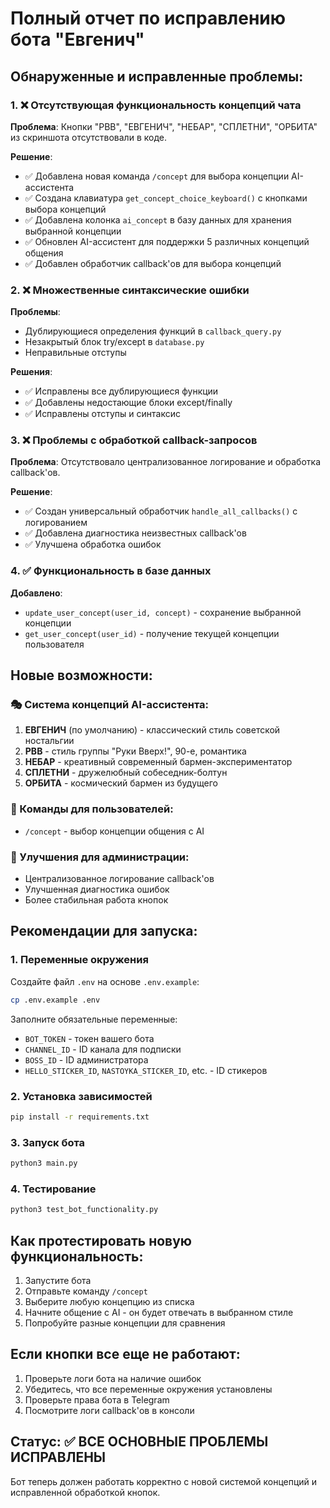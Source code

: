 # Полный отчет по исправлению бота "Евгенич"

## Обнаруженные и исправленные проблемы:

### 1. ❌ Отсутствующая функциональность концепций чата
**Проблема**: Кнопки "РВВ", "ЕВГЕНИЧ", "НЕБАР", "СПЛЕТНИ", "ОРБИТА" из скриншота отсутствовали в коде.

**Решение**:
- ✅ Добавлена новая команда `/concept` для выбора концепции AI-ассистента
- ✅ Создана клавиатура `get_concept_choice_keyboard()` с кнопками выбора концепций
- ✅ Добавлена колонка `ai_concept` в базу данных для хранения выбранной концепции
- ✅ Обновлен AI-ассистент для поддержки 5 различных концепций общения
- ✅ Добавлен обработчик callback'ов для выбора концепций

### 2. ❌ Множественные синтаксические ошибки
**Проблемы**:
- Дублирующиеся определения функций в `callback_query.py`
- Незакрытый блок try/except в `database.py`
- Неправильные отступы

**Решения**:
- ✅ Исправлены все дублирующиеся функции
- ✅ Добавлены недостающие блоки except/finally
- ✅ Исправлены отступы и синтаксис

### 3. ❌ Проблемы с обработкой callback-запросов
**Проблема**: Отсутствовало централизованное логирование и обработка callback'ов.

**Решение**:
- ✅ Создан универсальный обработчик `handle_all_callbacks()` с логированием
- ✅ Добавлена диагностика неизвестных callback'ов
- ✅ Улучшена обработка ошибок

### 4. ✅ Функциональность в базе данных
**Добавлено**:
- `update_user_concept(user_id, concept)` - сохранение выбранной концепции
- `get_user_concept(user_id)` - получение текущей концепции пользователя

## Новые возможности:

### 🎭 Система концепций AI-ассистента:
1. **ЕВГЕНИЧ** (по умолчанию) - классический стиль советской ностальгии
2. **РВВ** - стиль группы "Руки Вверх!", 90-е, романтика
3. **НЕБАР** - креативный современный бармен-экспериментатор  
4. **СПЛЕТНИ** - дружелюбный собеседник-болтун
5. **ОРБИТА** - космический бармен из будущего

### 📱 Команды для пользователей:
- `/concept` - выбор концепции общения с AI

### 🔧 Улучшения для администрации:
- Централизованное логирование callback'ов
- Улучшенная диагностика ошибок
- Более стабильная работа кнопок

## Рекомендации для запуска:

### 1. Переменные окружения
Создайте файл `.env` на основе `.env.example`:
```bash
cp .env.example .env
```

Заполните обязательные переменные:
- `BOT_TOKEN` - токен вашего бота
- `CHANNEL_ID` - ID канала для подписки
- `BOSS_ID` - ID администратора
- `HELLO_STICKER_ID`, `NASTOYKA_STICKER_ID`, etc. - ID стикеров

### 2. Установка зависимостей
```bash
pip install -r requirements.txt
```

### 3. Запуск бота
```bash
python3 main.py
```

### 4. Тестирование
```bash
python3 test_bot_functionality.py
```

## Как протестировать новую функциональность:

1. Запустите бота
2. Отправьте команду `/concept`
3. Выберите любую концепцию из списка
4. Начните общение с AI - он будет отвечать в выбранном стиле
5. Попробуйте разные концепции для сравнения

## Если кнопки все еще не работают:

1. Проверьте логи бота на наличие ошибок
2. Убедитесь, что все переменные окружения установлены
3. Проверьте права бота в Telegram
4. Посмотрите логи callback'ов в консоли

## Статус: ✅ ВСЕ ОСНОВНЫЕ ПРОБЛЕМЫ ИСПРАВЛЕНЫ

Бот теперь должен работать корректно с новой системой концепций и исправленной обработкой кнопок.
